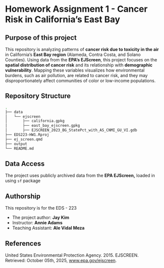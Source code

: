 # Homework Assignment 1 - Cancer Risk in California’s East Bay

## Purpose of this project

This repository is analyzing patterns of **cancer risk due to toxicity in the air** in California’s **East Bay region** (Alameda, Contra Costa, and Solano Counties). Using data from the **EPA’s EJScreen**, this project focuses on the **spatial distribution of cancer risk** and its relationship with **demographic vulnerability**. Mapping these variables visualizes how environmental burdens, such as air pollution, are related to cancer risk, and they may disproportionately affect communities of color or low-income populations.

## Repository Structure

``` bash
.
├── data
│   └── ejscreen
│       ├── california.gpkg
│       ├── east_bay_ejscreen.gpkg
│       ├── EJSCREEN_2023_BG_StatePct_with_AS_CNMI_GU_VI.gdb
├── EDS223-HW1.Rproj
├── ej_screen.qmd
├── output
└── README.md
```

## Data Access

The project uses publicly archived data from the **EPA EJScreen,** loaded in using `sf` package

## Authorship

This repository is for the EDS - 223

-   The project author: **Jay Kim**
-   Instructor: **Annie Adams**
-   Teaching Assistant: **Ale Vidal Meza**

## References

United States Environmental Protection Agency. 2015. EJSCREEN. Retrieved: October 05th, 2025, www.epa.gov/ejscreen.
